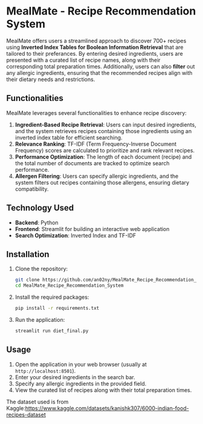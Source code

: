 # MealMate - Recipe Recommendation System

MealMate offers users a streamlined approach to discover 700+ recipes using **Inverted Index Tables for Boolean Information Retrieval** that are tailored to their preferances. By entering desired ingredients, users are presented with a curated list of recipe names, along with their corresponding total preparation times. Additionally, users can also **filter** out any allergic ingredients, ensuring that the recommended recipes align with their dietary needs and restrictions.

## Functionalities

MealMate leverages several functionalities to enhance recipe discovery:

1. **Ingredient-Based Recipe Retrieval**: Users can input desired ingredients, and the system retrieves recipes containing those ingredients using an inverted index table for efficient searching.
2. **Relevance Ranking**: TF-IDF (Term Frequency-Inverse Document Frequency) scores are calculated to prioritize and rank relevant recipes.
3. **Performance Optimization**: The length of each document (recipe) and the total number of documents are tracked to optimize search performance.
4. **Allergen Filtering**: Users can specify allergic ingredients, and the system filters out recipes containing those allergens, ensuring dietary compatibility.

## Technology Used

- **Backend**: Python
- **Frontend**: Streamlit for building an interactive web application
- **Search Optimization**: Inverted Index and TF-IDF



## Installation

1. Clone the repository:
    ```bash
    git clone https://github.com/an02ny/MealMate_Recipe_Recommendation_System
    cd MealMate_Recipe_Recommendation_System
    ```

2. Install the required packages:
    ```bash
    pip install -r requirements.txt
    ```

3. Run the application:
    ```bash
    streamlit run diet_final.py
    ```

## Usage

1. Open the application in your web browser (usually at `http://localhost:8501`).
2. Enter your desired ingredients in the search bar.
3. Specify any allergic ingredients in the provided field.
4. View the curated list of recipes along with their total preparation times.

The dataset used is from Kaggle:https://www.kaggle.com/datasets/kanishk307/6000-indian-food-recipes-dataset
